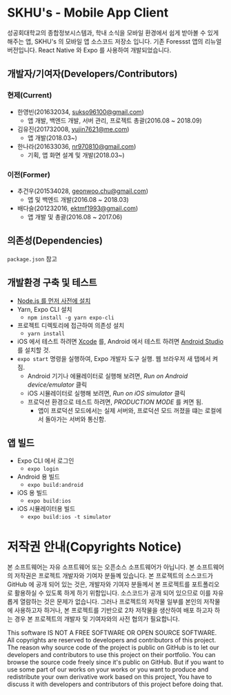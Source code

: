 # SKHU's - Mobile App Client

성공회대학교의 종합정보시스템과, 학내 소식을 모바일 환경에서 쉽게 받아볼 수 있게 해주는 앱, SKHU's 의 모바일 앱 소스코드 저장소 입니다.
기존 Foressst 앱의 리뉴얼 버전입니다. React Native 와 Expo 를 사용하여 개발되었습니다.

## 개발자/기여자(Developers/Contributors)
### 현제(Current)
- 한영빈(201632034, sukso96100@gmail.com)
    - 앱 개발, 백엔드 개발, 서버 관리, 프로젝트 총괄(2016.08 ~ 2018.09)
- 김유진(201732008, yujin7621@me.com)
    - 앱 개발(2018.03~)
- 한나라(201633036, nr970810@gmail.com)
    - 기획, 앱 화면 설계 및 개발(2018.03~)
### 이전(Former)
- 추건우(201534028, geonwoo.chu@gmail.com)
    - 앱 및 백엔드 개발(2016.08 ~ 2018.03)
- 배다슬(201232016, ektmf1993@gmail.com)
    - 앱 개발 및 총괄(2016.08 ~ 2017.06)

## 의존성(Dependencies)
`package.json` 참고

## 개발환경 구축 및 테스트

- [Node.js 를 먼저 사전에 설치](https://nodejs.org/en/download/)
- Yarn, Expo CLI 설치
    - `npm install -g yarn expo-cli`
- 프로젝트 디렉토리에 접근하여 의존성 설치
    - `yarn install`
- iOS 에서 테스트 하려면 [Xcode](https://itunes.apple.com/app/xcode/id497799835) 를, Android 에서 테스트 하려면 [Android Studio](https://developer.android.com/studio/)를 설치할 것.
- `expo start` 명령을 실행하여, Expo 개발자 도구 실행. 웹 브라우저 새 탭에서 켜짐.
    - Android 기기나 에뮬레이터로 실행해 보려면, *Run on Android device/emulator* 클릭
    - iOS 시뮬레이터로 실행해 보려면, *Run on iOS simulator* 클릭
    - 프로덕션 환경으로 테스트 하려면, *PRODUCTION MODE* 를 켜면 됨.
        - 앱이 프로덕션 모드에서는 실제 서버와, 프로덕션 모드 꺼졌을 떄는 로컬에서 돌아가는 서버와 통신함.

## 앱 빌드
- Expo CLI 에서 로그인
    - `expo login`
- Android 용 빌드
    - `expo build:android`
- iOS 용 빌드
    - `expo build:ios`
- iOS 시뮬레이터용 빌드
    - `expo build:ios -t simulator`

# 저작권 안내(Copyrights Notice)
본 소프트웨어는 자유 소프트웨어 또는 오픈소스 소프트웨어가 아닙니다. 본 소프트웨어의 저작권은 프로젝트 개발자와 기여자 분들꼐 있습니다. 본 프로젝트의 소스코드가 GitHub 에 공개 되어 있는 것은, 개발자와 기여자 분들께서 본 프로젝트를 포트폴리오로 활용하실 수 있도록 하게 하기 위함입니다. 소스코드가 공개 되어 있으므로 이를 자유롭게 열람하는 것은 문제가 없습니다. 그러나 프로젝트의 저작물 일부를 본인의 저작물에 사용하고자 하거나, 본 프로젝트를 기반으로 2차 저작물을 생산하여 배포 하고자 하는 경우 본 프로젝트의 개발자 및 기여자와의 사전 협의가 필요합니다. 

This software IS NOT A FREE SOFTWARE OR OPEN SOURCE SOFTWARE. All copyrights are reserved to developers and contributors of this project. The reason why source code of the project is public on GitHub is to let our developers and contributors to use this project on their portfolio. You can browse the source code freely since it's public on GitHub. But if you want to use some part of our works on your works or you want to produce and redistribute your own derivative work based on this project, You have to discuss it with developers and contributors of this project before doing that.